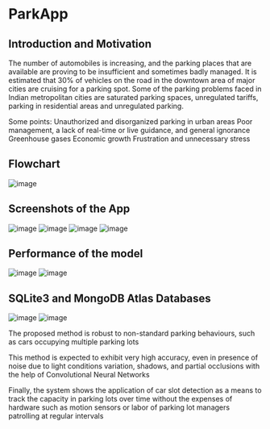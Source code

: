 # ParkApp

## Introduction and Motivation

The number of automobiles is increasing, and the parking places that are available are proving to be insufficient and sometimes badly managed.
It is estimated that 30% of vehicles on the road in the downtown area of major cities are cruising for a parking spot.
Some of the parking problems faced in Indian metropolitan cities are saturated parking spaces, unregulated tariffs, parking in residential areas and unregulated parking.

Some points:
Unauthorized and disorganized parking in urban areas
Poor management, a lack of real-time or live guidance, and general ignorance
Greenhouse gases
Economic growth
Frustration and unnecessary stress

## Flowchart

![image](https://user-images.githubusercontent.com/90515944/215669271-1af0fdd7-9e44-4326-b808-d36e54335255.png)

## Screenshots of the App

![image](https://user-images.githubusercontent.com/90515944/215667886-cdea0626-bf5a-4587-bc23-003791e8b9f8.png)
![image](https://user-images.githubusercontent.com/90515944/215667964-a36a30a6-1611-4f6a-a4c3-c31eeebe52d0.png)
![image](https://user-images.githubusercontent.com/90515944/215668905-861faab2-dd07-4d71-a06c-ac6b2fa91c2a.png)
![image](https://user-images.githubusercontent.com/90515944/215668929-167fc64e-6955-4a4f-a0ec-858d3b2bfee1.png)

## Performance of the model

![image](https://user-images.githubusercontent.com/90515944/215669070-312b558f-6f9c-480a-82a8-01f3f0c1d944.png)
![image](https://user-images.githubusercontent.com/90515944/215669320-5e618b19-54b9-41ff-b4aa-bef11d6bae08.png)

## SQLite3 and MongoDB Atlas Databases

![image](https://user-images.githubusercontent.com/90515944/215669457-0ed7bbce-4a02-49da-9e15-2e314e09dc78.png)
![image](https://user-images.githubusercontent.com/90515944/215669442-bb2ec207-50da-4c62-9785-d5dbbd3630b1.png)

The proposed method is robust to non-standard parking behaviours, such as cars occupying multiple parking lots

This method is expected to exhibit very high accuracy, even in presence of noise due to light conditions variation, shadows, and partial occlusions with the help of Convolutional Neural Networks

Finally, the system shows the application of car slot detection as a means to track the capacity in parking lots over time without the expenses of hardware such as motion sensors or labor of parking lot managers patrolling at regular intervals
